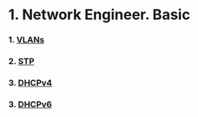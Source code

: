# 1. Network Engineer. Basic

### 1. [VLANs](./ЛР%2001.%20VLANs/)
### 2. [STP](./ЛР%2002.%20STP/)
### 3. [DHCPv4](./ЛР%2003.%20DHCPv4/)
### 3. [DHCPv6](./ЛР%2003.%20DHCPv6/)

